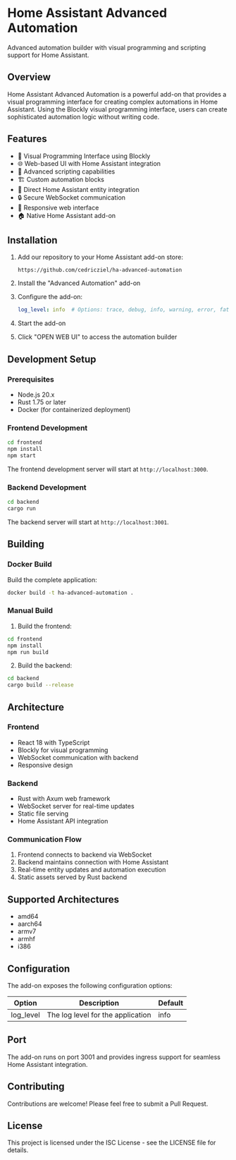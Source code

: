 # Home Assistant Advanced Automation

Advanced automation builder with visual programming and scripting support for Home Assistant.

## Overview

Home Assistant Advanced Automation is a powerful add-on that provides a visual programming interface for creating complex automations in Home Assistant. Using the Blockly visual programming interface, users can create sophisticated automation logic without writing code.

## Features

- 🎨 Visual Programming Interface using Blockly
- 🌐 Web-based UI with Home Assistant integration
- 🔧 Advanced scripting capabilities
- 🏗️ Custom automation blocks
- 🔌 Direct Home Assistant entity integration
- 🔒 Secure WebSocket communication
- 📱 Responsive web interface
- 🏠 Native Home Assistant add-on

## Installation

1. Add our repository to your Home Assistant add-on store:

   ```
   https://github.com/cedricziel/ha-advanced-automation
   ```

2. Install the "Advanced Automation" add-on
3. Configure the add-on:

   ```yaml
   log_level: info  # Options: trace, debug, info, warning, error, fatal
   ```

4. Start the add-on
5. Click "OPEN WEB UI" to access the automation builder

## Development Setup

### Prerequisites

- Node.js 20.x
- Rust 1.75 or later
- Docker (for containerized deployment)

### Frontend Development

```bash
cd frontend
npm install
npm start
```

The frontend development server will start at `http://localhost:3000`.

### Backend Development

```bash
cd backend
cargo run
```

The backend server will start at `http://localhost:3001`.

## Building

### Docker Build

Build the complete application:

```bash
docker build -t ha-advanced-automation .
```

### Manual Build

1. Build the frontend:

```bash
cd frontend
npm install
npm run build
```

2. Build the backend:

```bash
cd backend
cargo build --release
```

## Architecture

### Frontend

- React 18 with TypeScript
- Blockly for visual programming
- WebSocket communication with backend
- Responsive design

### Backend

- Rust with Axum web framework
- WebSocket server for real-time updates
- Static file serving
- Home Assistant API integration

### Communication Flow

1. Frontend connects to backend via WebSocket
2. Backend maintains connection with Home Assistant
3. Real-time entity updates and automation execution
4. Static assets served by Rust backend

## Supported Architectures

- amd64
- aarch64
- armv7
- armhf
- i386

## Configuration

The add-on exposes the following configuration options:

| Option | Description | Default |
|--------|-------------|---------|
| log_level | The log level for the application | info |

## Port

The add-on runs on port 3001 and provides ingress support for seamless Home Assistant integration.

## Contributing

Contributions are welcome! Please feel free to submit a Pull Request.

## License

This project is licensed under the ISC License - see the LICENSE file for details.

